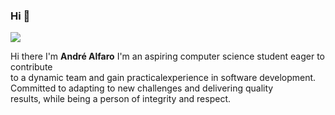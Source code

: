 ### Hi 👋

<img src = "https://i.pinimg.com/originals/a8/4c/b9/a84cb9888bf8fe33cb7604eb29f67a66.jpg">

Hi there I'm **André Alfaro**
I'm an aspiring computer science student eager to contribute <br>
to a dynamic team and gain practicalexperience in software development. <br>
Committed to adapting to new challenges and delivering quality <br>
results, while being a person of integrity and respect.
